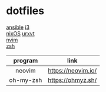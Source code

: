 # dotfiles
 [ansible](./ansible)
 [i3](./i3)           
 [nixOS](./nix)
 [urxvt](./urxvt)     
 [nvim](./nvim)            
 [zsh](./zsh) 

| **program**    |**link**                                                    |
|:--------------:|:----------------------------------------------------------:|
| neovim         |https://neovim.io/                                          |
| oh-my-zsh      |https://ohmyz.sh/                                           |

